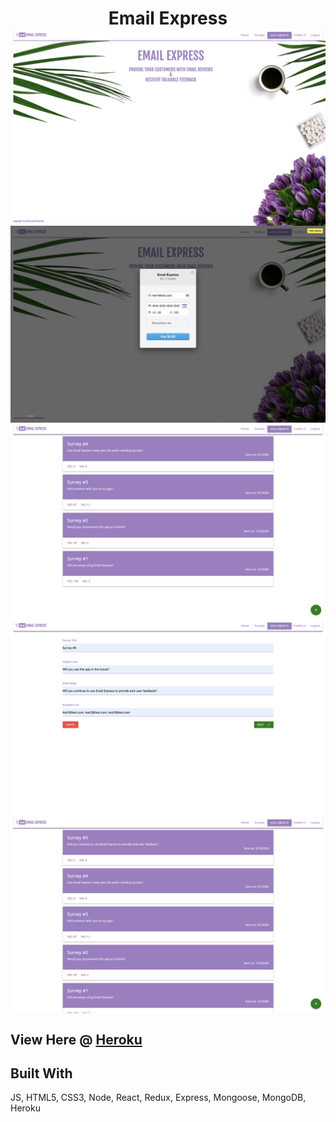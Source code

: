 <div align=center>
    <h1 align=center>
        Email Express
        <br>
        <img align=center src="https://github.com/neekyo/Email-Express/blob/master/client/src/assets/preview1.png">
        <br>
        <img align=center src="https://github.com/neekyo/Email-Express/blob/master/client/src/assets/preview2.png">
        <br>
        <img align=center src="https://github.com/neekyo/Email-Express/blob/master/client/src/assets/preview3.png">
        <br>
        <img align=center src="https://github.com/neekyo/Email-Express/blob/master/client/src/assets/preview4.png">
        <br>
        <img align=center src="https://github.com/neekyo/Email-Express/blob/master/client/src/assets/preview5.png">
    </h1>
</div>

## View Here @ [Heroku](https://emailexpress.herokuapp.com/)

## Built With
JS, HTML5, CSS3, Node, React, Redux, Express, Mongoose, MongoDB, Heroku
